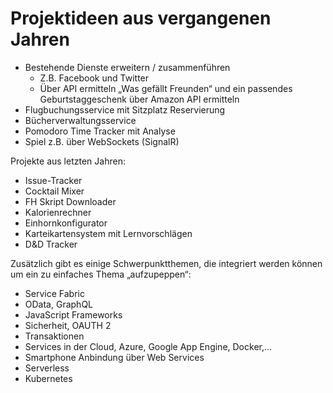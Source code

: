 # Projektideen aus vergangenen Jahren

- Bestehende Dienste erweitern / zusammenführen
  - Z.B. Facebook und Twitter
  - Über API ermitteln „Was gefällt Freunden“ und ein passendes Geburtstaggeschenk über Amazon API ermitteln
- Flugbuchungsservice mit Sitzplatz Reservierung
- Bücherverwaltungsservice
- Pomodoro Time Tracker mit Analyse
- Spiel z.B. über WebSockets (SignalR)

Projekte aus letzten Jahren:

- Issue-Tracker
- Cocktail Mixer
- FH Skript Downloader
- Kalorienrechner
- Einhornkonfigurator
- Karteikartensystem mit Lernvorschlägen
- D&D Tracker

Zusätzlich gibt es einige Schwerpunktthemen, die integriert werden können um ein zu einfaches Thema „aufzupeppen“:

- Service Fabric
- OData, GraphQL
- JavaScript Frameworks
- Sicherheit, OAUTH 2
- Transaktionen
- Services in der Cloud, Azure, Google App Engine, Docker,…
- Smartphone Anbindung über Web Services
- Serverless
- Kubernetes
